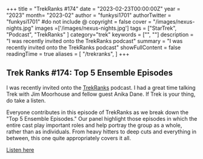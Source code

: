 +++
title = "TrekRanks #174"
date = "2023-02-23T00:00:00Z"
year = "2023"
month= "2023-02"
author = "funkysi1701"
authorTwitter = "funkysi1701" #do not include @
copyright = false
cover = "/images/nexus-nights.jpg"
images =['/images/nexus-nights.jpg']
tags = ["StarTrek", "Podcast", "TrekRanks" ]
category="trek"
keywords = ["", ""]
description = "I was recently invited onto the TrekRanks podcast"
summary = "I was recently invited onto the TrekRanks podcast"
showFullContent = false
readingTime = true
aliases = [
    "/trekranks",
]
+++
## Trek Ranks #174: Top 5 Ensemble Episodes

I was recently invited onto the [TrekRanks](https://www.trekranks.com/) podcast. I had a great time talking Trek with Jim Moorhouse and fellow guest Anika Dane. If Trek is your thing, do take a listen.

Everyone contributes in this episode of TrekRanks as we break down the "Top 5 Ensemble Episodes." Our panel highlight those episodes in which the entire cast play important roles and help portray the group as a whole, rather than as individuals. From heavy hitters to deep cuts and everything in between, this one quite appropriately covers it all.

[Listen here](https://www.thetricordertransmissions.com/episode.php?ep=TR174)